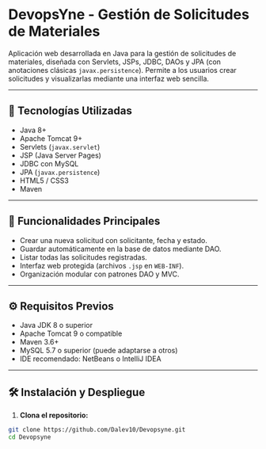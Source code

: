# DevopsYne - Gestión de Solicitudes de Materiales

Aplicación web desarrollada en Java para la gestión de solicitudes de materiales, diseñada con Servlets, JSPs, JDBC, DAOs y JPA (con anotaciones clásicas `javax.persistence`). Permite a los usuarios crear solicitudes y visualizarlas mediante una interfaz web sencilla.

---

## 🚀 Tecnologías Utilizadas

- Java 8+
- Apache Tomcat 9+
- Servlets (`javax.servlet`)
- JSP (Java Server Pages)
- JDBC con MySQL
- JPA (`javax.persistence`)
- HTML5 / CSS3
- Maven

---


## 🧠 Funcionalidades Principales

- Crear una nueva solicitud con solicitante, fecha y estado.
- Guardar automáticamente en la base de datos mediante DAO.
- Listar todas las solicitudes registradas.
- Interfaz web protegida (archivos `.jsp` en `WEB-INF`).
- Organización modular con patrones DAO y MVC.

---

## ⚙️ Requisitos Previos

- Java JDK 8 o superior
- Apache Tomcat 9 o compatible
- Maven 3.6+
- MySQL 5.7 o superior (puede adaptarse a otros)
- IDE recomendado: NetBeans o IntelliJ IDEA

---

## 🛠️ Instalación y Despliegue

1. **Clona el repositorio:**

```bash
git clone https://github.com/Dalev10/Devopsyne.git
cd Devopsyne

